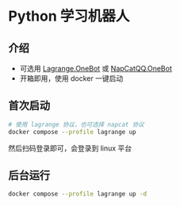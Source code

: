 # Python 学习机器人

## 介绍
- 可选用 [Lagrange.OneBot](https://github.com/LagrangeDev/Lagrange.Core) 或 [NapCatQQ.OneBot](https://github.com/NapNeko/NapCat-Docker)
- 开箱即用，使用 docker 一键启动

## 首次启动
```bash
# 使用 lagrange 协议，也可选择 napcat 协议
docker compose --profile lagrange up
```

然后扫码登录即可，会登录到 linux 平台

## 后台运行
```bash
docker compose --profile lagrange up -d
```
